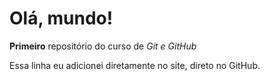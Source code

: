 # Olá, mundo!

**Primeiro** repositório do curso de *Git e GitHub*

Essa linha eu adicionei diretamente no site, direto no GitHub.

